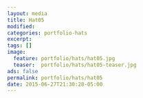 ```yaml
---
layout: media
title: Hat05
modified:
categories: portfolio-hats
excerpt:
tags: []
image:
  feature: portfolio/hats/hat05.jpg
  teaser:  portfolio/hats/hat05-teaser.jpg
ads: false
permalink: portfolio/hats/hat05
date: 2015-06-27T21:30:28-05:00
---
```


